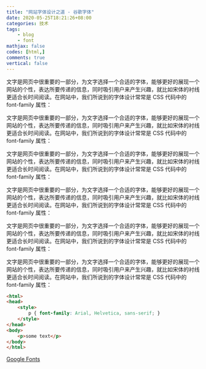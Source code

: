 ```yaml
---
title: "网站字体设计之道 - 谷歌字体"
date: 2020-05-25T18:21:26+08:00
categories: 技术
tags:
    - blog
    - font
mathjax: false
codes: [html,]
comments: true
vertical: false
---
```


文字是网页中很重要的一部分，为文字选择一个合适的字体，能够更好的展现一个网站的个性，表达所要传递的信息，同时吸引用户来产生兴趣，就比如宋体的衬线更适合长时间阅读。在网站中，我们所说到的字体设计常常是 CSS 代码中的 font-family 属性：

文字是网页中很重要的一部分，为文字选择一个合适的字体，能够更好的展现一个网站的个性，表达所要传递的信息，同时吸引用户来产生兴趣，就比如宋体的衬线更适合长时间阅读。在网站中，我们所说到的字体设计常常是 CSS 代码中的 font-family 属性：

文字是网页中很重要的一部分，为文字选择一个合适的字体，能够更好的展现一个网站的个性，表达所要传递的信息，同时吸引用户来产生兴趣，就比如宋体的衬线更适合长时间阅读。在网站中，我们所说到的字体设计常常是 CSS 代码中的 font-family 属性：

文字是网页中很重要的一部分，为文字选择一个合适的字体，能够更好的展现一个网站的个性，表达所要传递的信息，同时吸引用户来产生兴趣，就比如宋体的衬线更适合长时间阅读。在网站中，我们所说到的字体设计常常是 CSS 代码中的 font-family 属性：

文字是网页中很重要的一部分，为文字选择一个合适的字体，能够更好的展现一个网站的个性，表达所要传递的信息，同时吸引用户来产生兴趣，就比如宋体的衬线更适合长时间阅读。在网站中，我们所说到的字体设计常常是 CSS 代码中的 font-family 属性：

文字是网页中很重要的一部分，为文字选择一个合适的字体，能够更好的展现一个网站的个性，表达所要传递的信息，同时吸引用户来产生兴趣，就比如宋体的衬线更适合长时间阅读。在网站中，我们所说到的字体设计常常是 CSS 代码中的 font-family 属性：

```html
<html>
<head>
    <style>
        p { font-family: Arial, Helvetica, sans-serif; }
    </style>
</head>
<body>
    <p>some text</p>
</body>
</html>
```

[Google Fonts](https://fonts.google.com/)

<!--more-->
